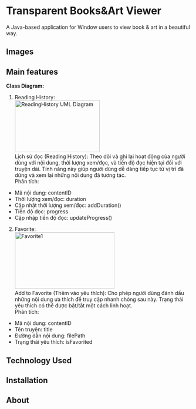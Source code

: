 
# Transparent Books&Art Viewer

A Java-based application for Window users to view book & art in a beautiful way.

## Images
## Main features
**Class Diagram:<br>**
1. Reading History:<br>
<img width="231" height="141" alt="ReadingHistory UML Diagram" src="https://github.com/user-attachments/assets/5dba252d-9ebf-40e3-999e-9bdfd6a5c8f7" /><br>
Lịch sử đọc (Reading History): Theo dõi và ghi lại hoạt động của người dùng với nội dung, thời lượng xem/đọc, và tiến độ đọc hiện tại đối với truyện dài. Tính năng này giúp người dùng dễ dàng tiếp tục từ vị trí đã dừng và xem lại những nội dung đã tương tác.<br>
Phân tích:<br>
- Mã nội dung: contentID
- Thời lượng xem/đọc: duration
- Cập nhật thời lượng xem/đọc: addDuration()
- Tiến độ đọc: progress
- Cập nhập tiến độ đọc: updateProgress()<br>

2. Favorite:<br>
<img width="271" height="154" alt="Favorite1" src="https://github.com/user-attachments/assets/442a3706-e8e5-4f98-94d1-8849f5d7b7ec" /><br>
Add to Favorite (Thêm vào yêu thích): Cho phép người dùng đánh dấu những nội dung ưa thích để truy cập nhanh chóng sau này. Trạng thái yêu thích có thể được bật/tắt một cách linh hoạt.<br>
Phân tích:<br>
- Mã nội dung: contentID<br>
- Tên truyện: title<br>
- Đường dẫn nội dung: filePath<br>
- Trạng thái yêu thích: isFavorited<br>






## Technology Used
## Installation
## About

